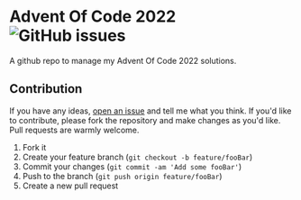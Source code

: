 # Advent Of Code 2022 &nbsp;  ![GitHub issues](https://img.shields.io/github/issues/CodeDreamer06/AdventOfCode2022)
A github repo to manage my Advent Of Code 2022 solutions.

## Contribution
If you have any ideas,   [open an issue](https://github.com/CodeDreamer06/AdventOfCode2022/issues/new)  and tell me what you think. If you'd like to contribute, please fork the repository and make changes as you'd like. Pull requests are warmly welcome.
1. Fork it
2. Create your feature branch (`git checkout -b feature/fooBar`)
3. Commit your changes (`git commit -am 'Add some fooBar'`)
4. Push to the branch (`git push origin feature/fooBar`)
5. Create a new pull request